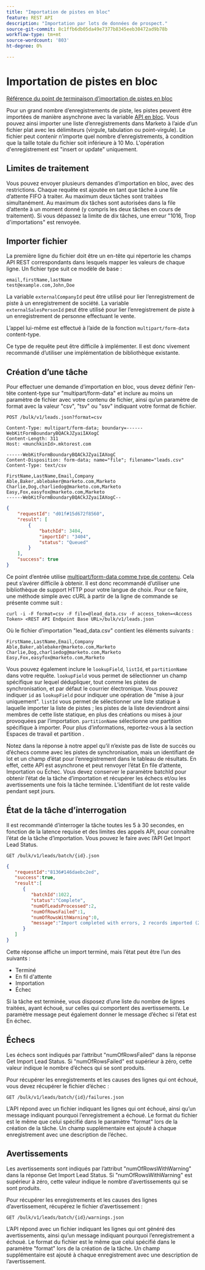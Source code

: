 ```yaml
---
title: "Importation de pistes en bloc"
feature: REST API
description: "Importation par lots de données de prospect."
source-git-commit: 8c1ffb6db05da49e7377b8345eeb30472ad9b78b
workflow-type: tm+mt
source-wordcount: '803'
ht-degree: 0%

---
```



# Importation de pistes en bloc

[Référence du point de terminaison d’importation de pistes en bloc](https://developer.adobe.com/marketo-apis/api/mapi/#tag/Bulk-Import-Leads)

Pour un grand nombre d’enregistrements de piste, les pistes peuvent être importées de manière asynchrone avec la variable [API en bloc](https://developer.adobe.com/marketo-apis/api/mapi/#tag/Bulk-Import-Leads/operation/importLeadUsingPOST). Vous pouvez ainsi importer une liste d’enregistrements dans Marketo à l’aide d’un fichier plat avec les délimiteurs (virgule, tabulation ou point-virgule). Le fichier peut contenir n’importe quel nombre d’enregistrements, à condition que la taille totale du fichier soit inférieure à 10 Mo. L&#39;opération d&#39;enregistrement est &quot;insert or update&quot; uniquement.

## Limites de traitement

Vous pouvez envoyer plusieurs demandes d’importation en bloc, avec des restrictions. Chaque requête est ajoutée en tant que tâche à une file d’attente FIFO à traiter. Au maximum deux tâches sont traitées simultanément. Au maximum dix tâches sont autorisées dans la file d’attente à un moment donné (y compris les deux tâches en cours de traitement). Si vous dépassez la limite de dix tâches, une erreur &quot;1016, Trop d&#39;importations&quot; est renvoyée.

## Importer fichier

La première ligne du fichier doit être un en-tête qui répertorie les champs API REST correspondants dans lesquels mapper les valeurs de chaque ligne. Un fichier type suit ce modèle de base :

```
email,firstName,lastName
test@example.com,John,Doe
```

La variable `externalCompanyId` peut être utilisé pour lier l’enregistrement de piste à un enregistrement de société. La variable `externalSalesPersonId` peut être utilisé pour lier l’enregistrement de piste à un enregistrement de personne effectuant le vente.

L’appel lui-même est effectué à l’aide de la fonction `multipart/form-data` content-type.

Ce type de requête peut être difficile à implémenter. Il est donc vivement recommandé d’utiliser une implémentation de bibliothèque existante.

## Création d’une tâche

Pour effectuer une demande d’importation en bloc, vous devez définir l’en-tête content-type sur &quot;multipart/form-data&quot; et inclure au moins un paramètre de fichier avec votre contenu de fichier, ainsi qu’un paramètre de format avec la valeur &quot;csv&quot;, &quot;tsv&quot; ou &quot;ssv&quot; indiquant votre format de fichier.

```
POST /bulk/v1/leads.json?format=csv
```

```
Content-Type: multipart/form-data; boundary=------WebKitFormBoundaryBQACkJZyaiIAXogC
Content-Length: 311
Host: <munchkinId>.mktorest.com
```

```
------WebKitFormBoundaryBQACkJZyaiIAXogC
Content-Disposition: form-data; name="file"; filename="leads.csv"
Content-Type: text/csv

FirstName,LastName,Email,Company
Able,Baker,ablebaker@marketo.com,Marketo
Charlie,Dog,charliedog@marketo.com,Marketo
Easy,Fox,easyfox@marketo.com,Marketo
------WebKitFormBoundaryBQACkJZyaiIAXogC--
```

```json
{
    "requestId": "d01f#15d672f8560",
    "result": [
        {
            "batchId": 3404,
            "importId": "3404",
            "status": "Queued"
        }
    ],
    "success": true
}
```

Ce point d’entrée utilise [multipart/form-data comme type de contenu](https://www.w3.org/Protocols/rfc1341/7_2_Multipart.html). Cela peut s’avérer difficile à obtenir. Il est donc recommandé d’utiliser une bibliothèque de support HTTP pour votre langue de choix. Pour ce faire, une méthode simple avec cURL à partir de la ligne de commande se présente comme suit :

```
curl -i -F format=csv -F file=@lead_data.csv -F access_token=<Access Token> <REST API Endpoint Base URL>/bulk/v1/leads.json
```

Où le fichier d’importation &quot;lead_data.csv&quot; contient les éléments suivants :

```
FirstName,LastName,Email,Company
Able,Baker,ablebaker@marketo.com,Marketo
Charlie,Dog,charliedog@marketo.com,Marketo
Easy,Fox,easyfox@marketo.com,Marketo
```

Vous pouvez également inclure le `lookupField`, `listId`, et `partitionName` dans votre requête. `lookupField` vous permet de sélectionner un champ spécifique sur lequel dédupliquer, tout comme les pistes de synchronisation, et par défaut le courrier électronique. Vous pouvez indiquer `id` as `lookupField` pour indiquer une opération de &quot;mise à jour uniquement&quot;. `listId` vous permet de sélectionner une liste statique à laquelle importer la liste de pistes ; les pistes de la liste deviendront ainsi membres de cette liste statique, en plus des créations ou mises à jour provoquées par l’importation. `partitionName` sélectionne une partition spécifique à importer. Pour plus d’informations, reportez-vous à la section Espaces de travail et partition .

Notez dans la réponse à notre appel qu’il n’existe pas de liste de succès ou d’échecs comme avec les pistes de synchronisation, mais un identifiant de lot et un champ d’état pour l’enregistrement dans le tableau de résultats. En effet, cette API est asynchrone et peut renvoyer l’état En file d’attente, Importation ou Échec. Vous devez conserver le paramètre batchId pour obtenir l’état de la tâche d’importation et récupérer les échecs et/ou les avertissements une fois la tâche terminée. L’identifiant de lot reste valide pendant sept jours.

## État de la tâche d’interrogation

Il est recommandé d’interroger la tâche toutes les 5 à 30 secondes, en fonction de la latence requise et des limites des appels API, pour connaître l’état de la tâche d’importation. Vous pouvez le faire avec l’API Get Import Lead Status.

```
GET /bulk/v1/leads/batch/{id}.json
```

```json
{
   "requestId":"8136#146daebc2ed",
   "success":true,
   "result":[
      {
         "batchId":1022,
         "status":"Complete",
         "numOfLeadsProcessed":2,
         "numOfRowsFailed":1,
         "numOfRowsWithWarning":0,
         "message":"Import completed with errors, 2 records imported (2 members), 1 failed"
      }
   ]
}
```

Cette réponse affiche un import terminé, mais l’état peut être l’un des suivants :

- Terminé
- En fil d&#39;attente
- Importation
- Échec

Si la tâche est terminée, vous disposez d’une liste du nombre de lignes traitées, ayant échoué, sur celles qui comportent des avertissements. Le paramètre message peut également donner le message d’échec si l’état est En échec.

## Échecs

Les échecs sont indiqués par l’attribut &quot;numOfRowsFailed&quot; dans la réponse Get Import Lead Status. Si &quot;numOfRowsFailed&quot; est supérieur à zéro, cette valeur indique le nombre d’échecs qui se sont produits.

Pour récupérer les enregistrements et les causes des lignes qui ont échoué, vous devez récupérer le fichier d’échec :

```
GET /bulk/v1/leads/batch/{id}/failures.json
```

L’API répond avec un fichier indiquant les lignes qui ont échoué, ainsi qu’un message indiquant pourquoi l’enregistrement a échoué. Le format du fichier est le même que celui spécifié dans le paramètre &quot;format&quot; lors de la création de la tâche. Un champ supplémentaire est ajouté à chaque enregistrement avec une description de l’échec.

## Avertissements

Les avertissements sont indiqués par l’attribut &quot;numOfRowsWithWarning&quot; dans la réponse Get Import Lead Status. Si &quot;numOfRowsWithWarning&quot; est supérieur à zéro, cette valeur indique le nombre d’avertissements qui se sont produits.

Pour récupérer les enregistrements et les causes des lignes d’avertissement, récupérez le fichier d’avertissement :

```
GET /bulk/v1/leads/batch/{id}/warnings.json
```

L’API répond avec un fichier indiquant les lignes qui ont généré des avertissements, ainsi qu’un message indiquant pourquoi l’enregistrement a échoué. Le format du fichier est le même que celui spécifié dans le paramètre &quot;format&quot; lors de la création de la tâche. Un champ supplémentaire est ajouté à chaque enregistrement avec une description de l’avertissement.
